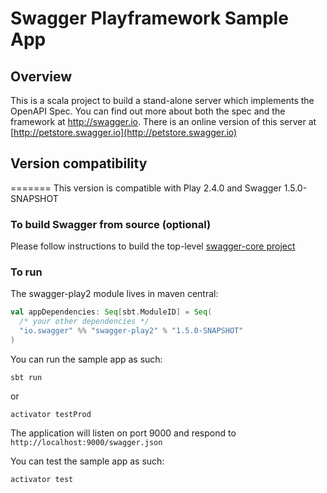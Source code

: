 # Swagger Playframework Sample App

## Overview
This is a scala project to build a stand-alone server which implements the OpenAPI Spec.  You can find out 
more about both the spec and the framework at http://swagger.io.  There is an online version of this
server at [http://petstore.swagger.io](http://petstore.swagger.io)

## Version compatibility
=======
This version is compatible with Play 2.4.0 and Swagger 1.5.0-SNAPSHOT

### To build Swagger from source (optional)
Please follow instructions to build the top-level [swagger-core project](https://github.com/swagger-api/swagger-play)

### To run
The swagger-play2 module lives in maven central:

```scala
val appDependencies: Seq[sbt.ModuleID] = Seq(
  /* your other dependencies */
  "io.swagger" %% "swagger-play2" % "1.5.0-SNAPSHOT"
)
```

You can run the sample app as such:

```
sbt run
```
or
```
activator testProd
````

The application will listen on port 9000 and respond to `http://localhost:9000/swagger.json`

You can test the sample app as such:


````
activator test
````
